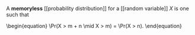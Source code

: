A **memoryless** [[probability distribution]] for a [[random variable]] $X$ is one such that

\begin{equation}
\Pr(X > m + n \mid X > m) = \Pr(X > n).
\end{equation}